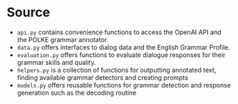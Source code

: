 # Source

- `api.py` contains convenience functions to access the OpenAI API and the POLKE grammar annotator.
- `data.py` offers interfaces to dialog data and the English Grammar Profile.
- `evaluation.py` offers functions to evaluate dialogue responses for their grammar skills and quality.
- `helpers.py` is a collection of functions for outputting annotated text, finding available grammar detectors and creating prompts
- `models.py` offers reusable functions for grammar detection and response generation such as the decoding routine